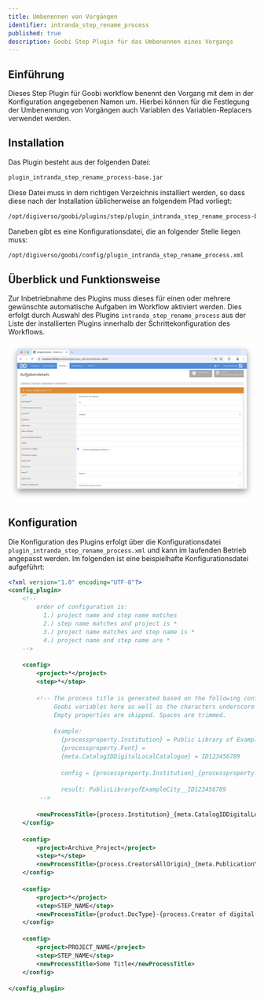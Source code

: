 ```yaml
---
title: Umbenennen von Vorgängen
identifier: intranda_step_rename_process
published: true
description: Goobi Step Plugin für das Umbenennen eines Vorgangs
---
```

## Einführung
Dieses Step Plugin für Goobi workflow benennt den Vorgang mit dem in der Konfiguration angegebenen Namen um. Hierbei können für die Festlegung der Umbenennung von Vorgängen auch Variablen des Variablen-Replacers verwendet werden.


## Installation
Das Plugin besteht aus der folgenden Datei:

```bash
plugin_intranda_step_rename_process-base.jar
```

Diese Datei muss in dem richtigen Verzeichnis installiert werden, so dass diese nach der Installation üblicherweise an folgendem Pfad vorliegt:

```bash
/opt/digiverso/goobi/plugins/step/plugin_intranda_step_rename_process-base.jar
```

Daneben gibt es eine Konfigurationsdatei, die an folgender Stelle liegen muss:

```bash
/opt/digiverso/goobi/config/plugin_intranda_step_rename_process.xml
```

## Überblick und Funktionsweise
Zur Inbetriebnahme des Plugins muss dieses für einen oder mehrere gewünschte automatische Aufgaben im Workflow aktiviert werden. Dies erfolgt durch Auswahl des Plugins `intranda_step_rename_process` aus der Liste der installierten Plugins innerhalb der Schrittekonfiguration des Workflows.

![Auswahl des Plugins zur Durchführung des Arbeitsschrittes](screen1_de.png)

## Konfiguration
Die Konfiguration des Plugins erfolgt über die Konfigurationsdatei `plugin_intranda_step_rename_process.xml` und kann im laufenden Betrieb angepasst werden. Im folgenden ist eine beispielhafte Konfigurationsdatei aufgeführt:

```xml
<?xml version="1.0" encoding="UTF-8"?>
<config_plugin>
    <!--
        order of configuration is:
          1.) project name and step name matches
          2.) step name matches and project is *
          3.) project name matches and step name is *
          4.) project name and step name are *
	-->

    <config>
        <project>*</project>
        <step>*</step>

        <!-- The process title is generated based on the following configuration. You can use
             Goobi variables here as well as the characters underscore _ and minus -
             Empty properties are skipped. Spaces are trimmed.

             Example:
               {processproperty.Institution} = Public Library of Example City
               {processproperty.Font} =
               {meta.CatalogIDDigitalLocalCatalogue} = ID123456789

               config = {processproperty.Institution}_{processproperty.Font}_{meta.CatalogIDDigitalLocalCatalogue}

               result: PublicLibraryofExampleCity__ID123456789
         -->

        <newProcessTitle>{process.Institution}_{meta.CatalogIDDigitalLocalCatalogue}</newProcessTitle>
    </config>

    <config>
    	<project>Archive_Project</project>
    	<step>*</step>
    	<newProcessTitle>{process.CreatorsAllOrigin}_{meta.PublicationYear}</newProcessTitle>
    </config>

    <config>
    	<project>*</project>
    	<step>STEP_NAME</step>
    	<newProcessTitle>{product.DocType}-{process.Creator of digital edition}-{process.Template}</newProcessTitle>
    </config>

    <config>
    	<project>PROJECT_NAME</project>
    	<step>STEP_NAME</step>
    	<newProcessTitle>Some Title</newProcessTitle>
    </config>

</config_plugin>
```